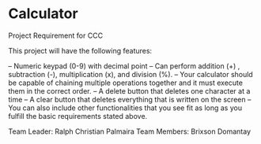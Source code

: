# Calculator
Project Requirement for CCC 

This project will have the following features:

– Numeric keypad (0-9) with decimal point
– Can perform addition (+) , subtraction (-), multiplication (x), and division (%).
– Your calculator should be capable of chaining multiple operations together and it must execute them in the correct order.
– A delete button that deletes one character at a time
– A clear button that deletes everything that is written on the screen
– You can also include other functionalities that you see fit as long as you fulfill the basic requirements stated above.

Team Leader: Ralph Christian Palmaira
Team Members: Brixson Domantay
